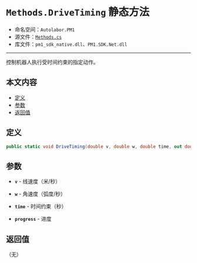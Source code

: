 # `Methods.DriveTiming` 静态方法

- 命名空间：`Autolabor.PM1`
- 源文件：[`Methods.cs`](https://github.com/autolaborcenter/Autolabor.PM1.SDK.Net/blob/master/PM1.SDK.Net/PM1.SDK.Net/Methods.cs)
- 库文件：`pm1_sdk_native.dll`、`PM1.SDK.Net.dll`

------

控制机器人执行受时间约束的指定动作。

## 本文内容

- <a href="#定义">定义</a>
- <a href="#参数">参数</a>
- <a href="#返回值">返回值</a>

<a name="定义"></a>

## 定义

```c#
public static void DriveTiming(double v, double w, double time, out double progress)
```

<a name="参数"></a>

## 参数

* **`v`** - 线速度（米/秒）

* **`w`** - 角速度（弧度/秒）

* **`time`** - 时间约束（秒）

* **`progress`** - 进度

<a name="返回值"></a>

## 返回值

（无）
